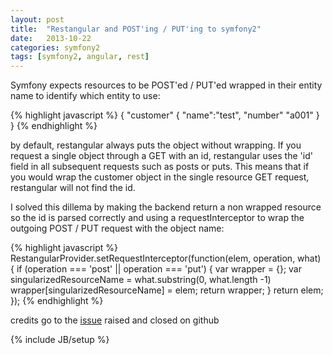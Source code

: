 ```yaml
---
layout: post
title:  "Restangular and POST'ing / PUT'ing to symfony2"
date:   2013-10-22 
categories: symfony2
tags: [symfony2, angular, rest]
---
```


Symfony expects resources to be POST'ed / PUT'ed wrapped in their entity name to identify which entity to use:

<!--more-->

{% highlight javascript %}
{
    "customer" {
        "name":"test",
        "number" "a001" 
    }
}
{% endhighlight %}

by default, restangular always puts the object without wrapping. If you request a single object through a GET with an id, restangular uses the 'id' field in all subsequent requests such as posts or puts. This means that if you would wrap the customer object in the single resource GET request, restangular will not find the id.

I solved this dillema by making the backend return a non wrapped resource so the id is parsed correctly and using a requestInterceptor to wrap the outgoing POST / PUT request with the object name:

{% highlight javascript %}
RestangularProvider.setRequestInterceptor(function(elem, operation, what) {
        if (operation === 'post' || operation === 'put') {
          var wrapper = {};
          var singularizedResourceName = what.substring(0, what.length -1)
          wrapper[singularizedResourceName] = elem; 
          return wrapper;
        }
        return elem;
    });
{% endhighlight %}

credits go to the [issue](https://github.com/mgonto/restangular/issues/109) raised and closed on github 

{% include JB/setup %}